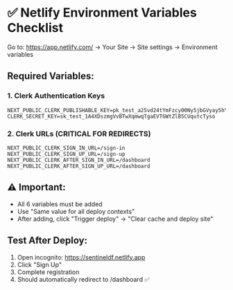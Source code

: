 # ✅ Netlify Environment Variables Checklist

Go to: https://app.netlify.com/ → Your Site → Site settings → Environment variables

## Required Variables:

### 1. Clerk Authentication Keys
```
NEXT_PUBLIC_CLERK_PUBLISHABLE_KEY=pk_test_a25vd24tYmFzcy00Ny5jbGVyay5hY2NvdW50cy5kZXYk
CLERK_SECRET_KEY=sk_test_1A4XDszmgVvBTwXqmwqTgaEVTGWtZlB5CUqutcTyso
```

### 2. Clerk URLs (CRITICAL FOR REDIRECTS)
```
NEXT_PUBLIC_CLERK_SIGN_IN_URL=/sign-in
NEXT_PUBLIC_CLERK_SIGN_UP_URL=/sign-up
NEXT_PUBLIC_CLERK_AFTER_SIGN_IN_URL=/dashboard
NEXT_PUBLIC_CLERK_AFTER_SIGN_UP_URL=/dashboard
```

## ⚠️ Important:
- All 6 variables must be added
- Use "Same value for all deploy contexts"
- After adding, click "Trigger deploy" → "Clear cache and deploy site"

## Test After Deploy:
1. Open incognito: https://sentineldf.netlify.app
2. Click "Sign Up"
3. Complete registration
4. Should automatically redirect to /dashboard ✅
